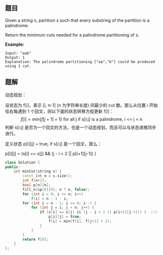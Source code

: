 ## 题目

Given a string *s*, partition *s* such that every substring of the partition is a palindrome.

Return the minimum cuts needed for a palindrome partitioning of *s*.

**Example:**

```
Input: "aab"
Output: 1
Explanation: The palindrome partitioning ["aa","b"] could be produced using 1 cut.
```



## 题解

动态规划：

设状态为 f[i]，表示 [i, n-1] (n 为字符串长度) 间最少的 cut 数。那么从位置 i 开始往右每遇到 1 个回文，则以下面的状态转移方程更新 f[i]：
$$
f[i] = min\{f[j+1] + 1\} \text{ for all j if s[i:j] is a palindrome, i <= j < n}
$$
判断 s[i:j] 是否为一个回文的方法，也是一个动态规划，而且可以与状态递推同步进行。

定义状态 p[i]\[j]  = true, if s[i:j] 是一个回文，那么：

p[i]\[j] = (s[i] == s[j] &&  (j - i < 2 || p[i+1]\[j-1]) )

```cpp
class Solution {
public:
    int minCut(string s) {
        const int n = s.size();
        int f[n+1];
        bool p[n][n];
        fill_n(&p[0][0], n * n, false);
        for (int i = 0; i <= n; i++)
            f[i] = n - 1 - i;
        for (int i = n - 1; i >= 0; i--) {
            for (int j = i; j < n; j++) {
                if (s[i] == s[j] && (j - i < 2 || p[i+1][j-1])) {  //if s[i:j] is a palindrome, update the f[i]
                    p[i][j] = true;
                    f[i] = min(f[i], f[j+1] + 1);
                }
            }
        }
        return f[0];
    }
};
```
